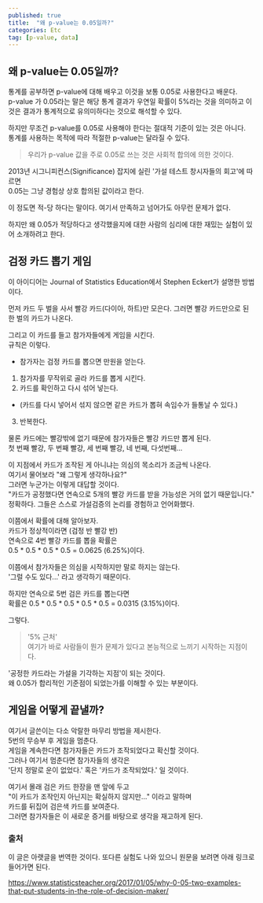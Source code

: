 ```yaml
---
published: true
title:  "왜 p-value는 0.05일까?"
categories: Etc
tag: [p-value, data]
---
```



## 왜 p-value는 0.05일까?

통계를 공부하면 p-value에 대해 배우고 이것을 보통 0.05로 사용한다고 배운다.  
p-value 가 0.05라는 말은 해당 통계 결과가 우연일 확률이 5%라는 것을 의미하고 이것은 결과가 통계적으로 유의미하다는 것으로 해석할 수 있다.

하지만 무조건 p-value를 0.05로 사용해야 한다는 절대적 기준이 있는 것은 아니다.  
통계를 사용하는 목적에 따라 적절한 p-value는 달라질 수 있다.  

>우리가 p-value 값을 주로 0.05로 쓰는 것은 사회적 합의에 의한 것이다.

2013년 시그니피컨스(Significance) 잡지에 실린 '가설 테스트 창시자들의 회고'에 따르면  
0.05는 그냥 경험상 상호 합의된 값이라고 한다.

이 정도면 적-당 하다는 말이다.
여기서 만족하고 넘어가도 아무런 문제가 없다.

하지만 왜 0.05가 적당하다고 생각했을지에 대한
사람의 심리에 대한 재밌는 실험이 있어 소개하려고 한다.

## 검정 카드 뽑기 게임

이 아이디어는 Journal of Statistics Education에서 Stephen Eckert가 설명한 방법이다.  

먼저 카드 두 벌을 사서 빨강 카드(다이아, 하트)만 모은다. 그러면 빨강 카드만으로 된 한 벌의 카드가 나온다.  

그리고 이 카드를 들고 참가자들에게 게임을 시킨다.  
규칙은 이렇다.

* 참가자는 검정 카드를 뽑으면 만원을 얻는다.
1. 참가자를 무작위로 골라 카드를 뽑게 시킨다.
2. 카드를 확인하고 다시 섞어 넣는다.
-  (카드를 다시 넣어서 섞지 않으면 같은 카드가 뽑혀 속임수가 들통날 수 있다.)
3. 반복한다.

물론 카드에는 빨강밖에 없기 때문에 참가자들은 빨강 카드만 뽑게 된다.  
첫 번째 빨강, 두 번째 빨강, 세 번째 빨강, 네 번째, 다섯번째...

이 지점에서 카드가 조작된 게 아니냐는 의심의 목소리가 조금씩 나온다.  
여기서 물어보라 "왜 그렇게 생각하나요?"  
그러면 누군가는 이렇게 대답할 것이다.  
"카드가 공정했다면 연속으로 5개의 빨강 카드를 받을 가능성은 거의 없기 때문입니다."  
정확하다. 그들은 스스로 가설검증의 논리를 경험하고 언어화했다.

이쯤에서 확률에 대해 알아보자.  
카드가 정상적이라면 (검정 반 빨강 반)  
연속으로 4번 빨강 카드를 뽑을 확률은  
0.5 * 0.5 * 0.5 * 0.5 = 0.0625 (6.25%)이다.  

이쯤에서 참가자들은 의심을 시작하지만 말로 하지는 않는다.  
'그럴 수도 있다...' 라고 생각하기 때문이다.

하지만 연속으로 5번 검은 카드를 뽑는다면  
확률은 0.5 * 0.5 * 0.5 * 0.5 * 0.5 = 0.0315 (3.15%)이다.

그렇다. 
>'5% 근처'  
여기가 바로 사람들이 뭔가 문제가 있다고 본능적으로 느끼기 시작하는 지점이다.  

'공정한 카드라는 가설을 기각하는 지점'이 되는 것이다.  
왜 0.05가 합리적인 기준점이 되었는가를 이해할 수 있는 부분이다.  

## 게임을 어떻게 끝낼까?

여기서 글쓴이는 다소 악랄한 마무리 방법을 제시한다.  
5번의 무승부 후 게임을 멈춘다.  
게임을 계속한다면 참가자들은 카드가 조작되었다고 확신할 것이다.  
그러나 여기서 멈춘다면 참가자들의 생각은  
'단지 정말로 운이 없었다.' 혹은 '카드가 조작되었다.' 일 것이다.

여기서 몰래 검은 카드 한장을 맨 앞에 두고  
"이 카드가 조작인지 아닌지는 확실하지 않지만..." 이라고 말하며  
카드를 뒤집어 검은색 카드를 보여준다.  
그러면 참가자들은 이 새로운 증거를 바탕으로 생각을 재고하게 된다.

### 출처

이 글은 아랫글을 번역한 것이다. 또다른 실험도 나와 있으니 원문을 보려면 아래 링크로 들어가면 된다.

https://www.statisticsteacher.org/2017/01/05/why-0-05-two-examples-that-put-students-in-the-role-of-decision-maker/
